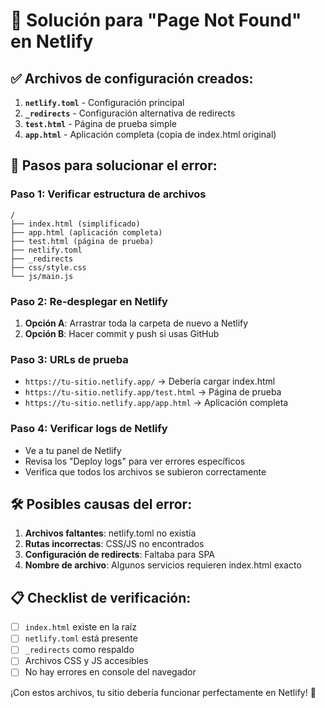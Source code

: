 # 🚨 Solución para "Page Not Found" en Netlify

## ✅ Archivos de configuración creados:

1. **`netlify.toml`** - Configuración principal
2. **`_redirects`** - Configuración alternativa de redirects
3. **`test.html`** - Página de prueba simple
4. **`app.html`** - Aplicación completa (copia de index.html original)

## 🔧 Pasos para solucionar el error:

### Paso 1: Verificar estructura de archivos
```
/
├── index.html (simplificado)
├── app.html (aplicación completa)
├── test.html (página de prueba)
├── netlify.toml
├── _redirects
├── css/style.css
└── js/main.js
```

### Paso 2: Re-desplegar en Netlify
1. **Opción A**: Arrastrar toda la carpeta de nuevo a Netlify
2. **Opción B**: Hacer commit y push si usas GitHub

### Paso 3: URLs de prueba
- `https://tu-sitio.netlify.app/` → Debería cargar index.html
- `https://tu-sitio.netlify.app/test.html` → Página de prueba
- `https://tu-sitio.netlify.app/app.html` → Aplicación completa

### Paso 4: Verificar logs de Netlify
- Ve a tu panel de Netlify
- Revisa los "Deploy logs" para ver errores específicos
- Verifica que todos los archivos se subieron correctamente

## 🛠️ Posibles causas del error:

1. **Archivos faltantes**: netlify.toml no existía
2. **Rutas incorrectas**: CSS/JS no encontrados
3. **Configuración de redirects**: Faltaba para SPA
4. **Nombre de archivo**: Algunos servicios requieren index.html exacto

## 📋 Checklist de verificación:

- [ ] `index.html` existe en la raíz
- [ ] `netlify.toml` está presente
- [ ] `_redirects` como respaldo
- [ ] Archivos CSS y JS accesibles
- [ ] No hay errores en console del navegador

¡Con estos archivos, tu sitio debería funcionar perfectamente en Netlify! 🚀